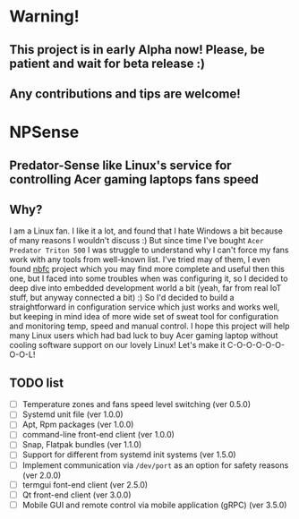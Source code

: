 # Warning!
## This project is in early Alpha now! Please, be patient and wait for beta release :)
## Any contributions and tips are welcome!

# NPSense
## Predator-Sense like Linux's service for controlling Acer gaming laptops fans speed

## Why?

I am a Linux fan. I like it a lot, and found that I hate Windows a bit because of many reasons I wouldn't discuss :)
But since time I've bought `Acer Predator Triton 500` I was struggle to understand why I can't force my fans
work with any tools from well-known list. I've tried may of them, I even found [nbfc]() project which you may find 
more complete and useful then this one, but I faced into some troubles when was configuring it, so I decided to 
deep dive into embedded development world a bit (yeah, far from real IoT stuff, but anyway connected a bit) :)
So I'd decided to build a straightforward in configuration service which just works and works well, but 
keeping in mind idea of more wide set of sweat tool for configuration and monitoring temp, speed and manual control.
I hope this project will help many Linux users which had bad luck to buy Acer gaming laptop without cooling software
support on our lovely Linux! Let's make it C-O-O-O-O-O-O-O-L!

## TODO list

- [ ] Temperature zones and fans speed level switching (ver 0.5.0)
- [ ] Systemd unit file (ver 1.0.0)
- [ ] Apt, Rpm packages (ver 1.0.0)
- [ ] command-line front-end client (ver 1.0.0)
- [ ] Snap, Flatpak bundles (ver 1.1.0)
- [ ] Support for different from systemd init systems (ver 1.5.0)
- [ ] Implement communication via `/dev/port` as an option for safety reasons (ver 2.0.0)
- [ ] termgui font-end client (ver 2.5.0)
- [ ] Qt front-end client (ver 3.0.0)
- [ ] Mobile GUI and remote control via mobile application (gRPC) (ver 3.5.0)